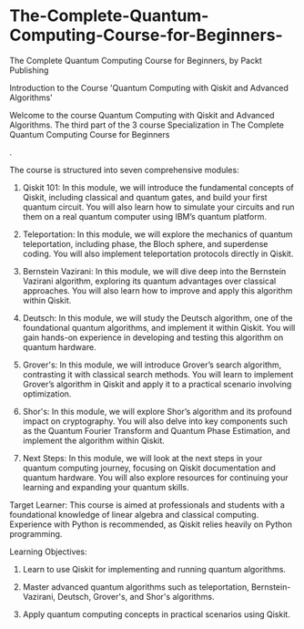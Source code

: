 


# The-Complete-Quantum-Computing-Course-for-Beginners-
The Complete Quantum Computing Course for Beginners, by Packt Publishing


Introduction to the Course 'Quantum Computing with Qiskit and Advanced Algorithms'

Welcome to the course Quantum Computing with Qiskit and Advanced Algorithms. The third part of the 3 course Specialization in The Complete Quantum Computing Course for Beginners

.

The course is structured into seven comprehensive modules:

1. Qiskit 101: In this module, we will introduce the fundamental concepts of Qiskit, including classical and quantum gates, and build your first quantum circuit. You will also learn how to simulate your circuits and run them on a real quantum computer using IBM’s quantum platform.

2. Teleportation: In this module, we will explore the mechanics of quantum teleportation, including phase, the Bloch sphere, and superdense coding. You will also implement teleportation protocols directly in Qiskit.

3. Bernstein Vazirani: In this module, we will dive deep into the Bernstein Vazirani algorithm, exploring its quantum advantages over classical approaches. You will also learn how to improve and apply this algorithm within Qiskit.

4. Deutsch: In this module, we will study the Deutsch algorithm, one of the foundational quantum algorithms, and implement it within Qiskit. You will gain hands-on experience in developing and testing this algorithm on quantum hardware.

5. Grover's: In this module, we will introduce Grover’s search algorithm, contrasting it with classical search methods. You will learn to implement Grover’s algorithm in Qiskit and apply it to a practical scenario involving optimization.

6. Shor's: In this module, we will explore Shor’s algorithm and its profound impact on cryptography. You will also delve into key components such as the Quantum Fourier Transform and Quantum Phase Estimation, and implement the algorithm within Qiskit.

7. Next Steps: In this module, we will look at the next steps in your quantum computing journey, focusing on Qiskit documentation and quantum hardware. You will also explore resources for continuing your learning and expanding your quantum skills.

Target Learner:  This course is aimed at professionals and students with a foundational knowledge of linear algebra and classical computing. Experience with Python is recommended, as Qiskit relies heavily on Python programming.

Learning Objectives:

1. Learn to use Qiskit for implementing and running quantum algorithms.

2. Master advanced quantum algorithms such as teleportation, Bernstein-Vazirani, Deutsch, Grover's, and Shor's algorithms.

3. Apply quantum computing concepts in practical scenarios using Qiskit.
